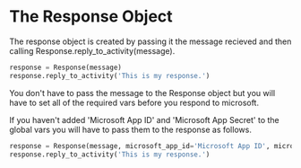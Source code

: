 # The Response Object
The response object is created by passing it the message recieved and then calling Response.reply_to_activity(message).
```python
response = Response(message)
response.reply_to_activity('This is my response.')
```
You don't have to pass the message to the Response object but you will have to set all of the required vars before you respond to microsoft.

If you haven't added 'Microsoft App ID' and 'Microsoft App Secret' to the global vars you will have to pass them to the response as follows.
```python
response = Response(message, microsoft_app_id='Microsoft App ID', microsoft_app_secret='Microsoft App Secret')
response.reply_to_activity('This is my response.')
```
